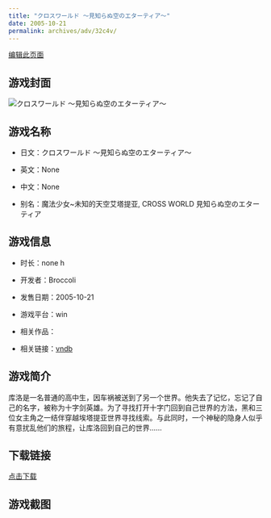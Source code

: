 ```yaml
---
title: "クロスワールド 〜見知らぬ空のエターティア〜"
date: 2005-10-21
permalink: archives/adv/32c4v/
---
```

[编辑此页面](https://github.com/ACG-3/ADV3-source/blob/main/source/_posts/%E3%82%AF%E3%83%AD%E3%82%B9%E3%83%AF%E3%83%BC%E3%83%AB%E3%83%89%20%E3%80%9C%E8%A6%8B%E7%9F%A5%E3%82%89%E3%81%AC%E7%A9%BA%E3%81%AE%E3%82%A8%E3%82%BF%E3%83%BC%E3%83%86%E3%82%A3%E3%82%A2%E3%80%9C.md)

## 游戏封面

![クロスワールド 〜見知らぬ空のエターティア〜](https://pan.timero.xyz/d/onedrive/img_lib_001/%E3%82%AF%E3%83%AD%E3%82%B9%E3%83%AF%E3%83%BC%E3%83%AB%E3%83%89%20%E3%80%9C%E8%A6%8B%E7%9F%A5%E3%82%89%E3%81%AC%E7%A9%BA%E3%81%AE%E3%82%A8%E3%82%BF%E3%83%BC%E3%83%86%E3%82%A3%E3%82%A2%E3%80%9C_cover.avif)


## 游戏名称

- 日文：クロスワールド 〜見知らぬ空のエターティア〜
- 英文：None
- 中文：None

- 别名：魔法少女~未知的天空艾塔提亚, CROSS WORLD 見知らぬ空のエターティア


## 游戏信息

- 时长：none h
- 开发者：Broccoli
- 发售日期：2005-10-21
- 游戏平台：win
- 相关作品：

- 相关链接：[vndb](https://vndb.org/v2848)


## 游戏简介

库洛是一名普通的高中生，因车祸被送到了另一个世界。他失去了记忆，忘记了自己的名字，被称为十字剑英雄。为了寻找打开十字门回到自己世界的方法，黑和三位女主角之一结伴穿越埃塔提亚世界寻找线索。与此同时，一个神秘的隐身人似乎有意扰乱他们的旅程，让库洛回到自己的世界......


## 下载链接

[点击下载](https://pan.timero.xyz/onedrive/adv_lib_001/%E3%82%AF%E3%83%AD%E3%82%B9%E3%83%AF%E3%83%BC%E3%83%AB%E3%83%89%20%E3%80%9C%E8%A6%8B%E7%9F%A5%E3%82%89%E3%81%AC%E7%A9%BA%E3%81%AE%E3%82%A8%E3%82%BF%E3%83%BC%E3%83%86%E3%82%A3%E3%82%A2%E3%80%9C)


## 游戏截图


